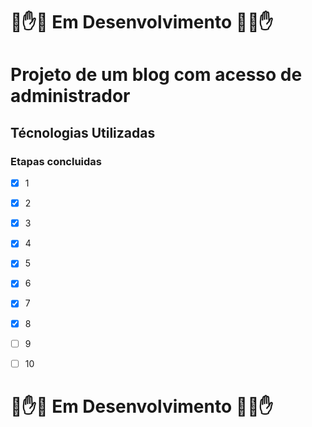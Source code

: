 # :cop::hand::construction: Em Desenvolvimento :construction::cop::hand:
# Projeto de um blog com acesso de administrador
## Técnologias Utilizadas



### Etapas concluidas
- [x] 1
- [x] 2
- [x] 3
- [x] 4
- [x] 5
- [x] 6
- [x] 7
- [x] 8
- [ ] 9
- [ ] 10



# :cop::hand::construction: Em Desenvolvimento :construction::cop::hand:
